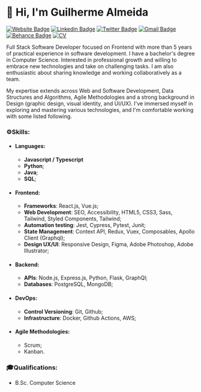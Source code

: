 # 🧔 Hi, I'm Guilherme Almeida  
[![Website Badge](https://img.shields.io/badge/guisalmeida.com-000000)](https://guisalmeida.com/)
[![Linkedin Badge](https://img.shields.io/badge/-LinkedIn-blue?logo=Linkedin&logoColor=white&link=https://www.linkedin.com/in/guisalmeida/)](https://www.linkedin.com/in/guisalmeida/)
[![Twitter Badge](https://img.shields.io/badge/-Twitter-000000?labelColor=000000&logo=x&logoColor=white&link=https://twitter.com/GuiSAlmeida87)](https://twitter.com/GuiSAlmeida87)
[![Gmail Badge](https://img.shields.io/badge/-Gmail-c14438?logo=Gmail&logoColor=white&link=mailto:guisalmeida.dev@gmail.com)](mailto:guisalmeida.dev@gmail.com)
[![Behance Badge](https://img.shields.io/badge/-Behance-blue?logo=behance&logoColor=white&link=https://www.behance.net/guisalmeida)](https://www.behance.net/guisalmeida)
[![CV](https://img.shields.io/badge/CV-ffffff?style=flat&logo=googledrive&logoColor=black&link=https://docs.google.com/document/d/15Y8dUMIeBk6VNf4wj50rINi6uttHTUFB/edit?usp=sharing&ouid=107994884695031056164&rtpof=true&sd=true)](https://docs.google.com/document/d/15Y8dUMIeBk6VNf4wj50rINi6uttHTUFB/edit?usp=sharing&ouid=107994884695031056164&rtpof=true&sd=true)

Full Stack Software Developer focused on Frontend with more than 5 years of practical experience in software development. I have a bachelor's degree in Computer Science. 
Interested in professional growth and willing to embrace new technologies and take on challenging tasks. I am also enthusiastic about sharing knowledge and working collaboratively as a team.

My expertise extends across Web and Software Development, Data Structures and Algorithms, Agile Methodologies and a strong background in Design (graphic design, visual identity, and UI/UX).
I've immersed myself in exploring and mastering various technologies, and I'm comfortable working with some listed following.  

### ⚙️**Skills:**

- #### Languages: 
  - **Javascript / Typescript**
  - **Python**;
  - **Java**;
  - **SQL**;

- #### Frontend:
  - **Frameworks**: React.js, Vue.js;
  - **Web Development**: SEO, Accessibility, HTML5, CSS3, Sass, Tailwind, Styled Components, Tailwind;
  - **Automation testing**: Jest, Cypress, Pytest, Junit;
  - **State Management**: Context API, Redux, Vuex, Composables, Apollo Client (Graphql);
  - **Design UX/UI**: Responsive Design, Figma, Adobe Photoshop, Adobe Illustrator;

- #### Backend:
  - **APIs**: Node.js, Express.js, Python, Flask, GraphQl;
  - **Databases**: PostgreSQL, MongoDB;

- #### DevOps:
  - **Control Versioning**: Git, Github;
  - **Infrastructure**: Docker, Github Actions, AWS;

- #### Agile Methodologies:
  - Scrum;
  - Kanban.


### 🎓**Qualifications:**
  -  B.Sc. Computer Science

<!-- 
#
[![Blog Badge](https://img.shields.io/badge/Blog-guisalmeida.com-black)](https://guisalmeida.com/blog)
[![Linkedin Badge](https://img.shields.io/badge/-LinkedIn-blue?logo=Linkedin&logoColor=white&link=https://www.linkedin.com/in/guisalmeida/)](https://www.linkedin.com/in/guisalmeida/)
[![Twitter Badge](https://img.shields.io/badge/-Twitter-1ca0f1?labelColor=1ca0f1&logo=twitter&logoColor=white&link=https://twitter.com/GuiSAlmeida87)](https://twitter.com/GuiSAlmeida87)
[![Gmail Badge](https://img.shields.io/badge/-Gmail-c14438?logo=Gmail&logoColor=white&link=mailto:guisalmeida.dev@gmail.com)](mailto:guisalmeida.dev@gmail.com)
[![Behance Badge](https://img.shields.io/badge/-Behance-blue?logo=behance&logoColor=white&link=https://www.behance.net/guisalmeida)](https://www.behance.net/guisalmeida)
[![CV](https://img.shields.io/badge/CV-ffffff?style=flat&logo=googledrive&logoColor=black&link=https://drive.google.com/file/d/1Gg8-LmUmf5c6_q8ch50XS9Vy4jUrd4v2/view)](https://drive.google.com/file/d/1Gg8-LmUmf5c6_q8ch50XS9Vy4jUrd4v2/view) -->


<!--
**GuiSAlmeida/GuiSAlmeida** is a ✨ _special_ ✨ repository because its `README.md` (this file) appears on your GitHub profile.

Here are some ideas to get you started:

- 🔭 I’m currently working on ...
- 🌱 I’m currently learning ...
- 👯 I’m looking to collaborate on ...
- 🤔 I’m looking for help with ...
- 💬 Ask me about ...
- 📫 How to reach me: ...
- 😄 Pronouns: ...
- ⚡ Fun fact: ...
-->

